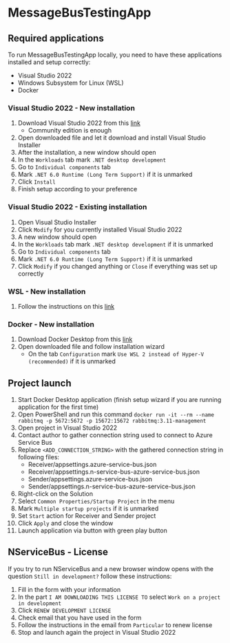 # MessageBusTestingApp

## Required applications

To run MessageBusTestingApp locally, you need to have these applications installed and setup correctly:
- Visual Studio 2022
- Windows Subsystem for Linux (WSL)
- Docker

### Visual Studio 2022 - New installation
1. Download Visual Studio 2022 from this [link](https://visualstudio.microsoft.com/downloads/)
   - Community edition is enough
2. Open downloaded file and let it download and install Visual Studio Installer
3. After the installation, a new window should open
4. In the `Workloads` tab mark `.NET desktop development`
5. Go to `Individual components` tab
6. Mark `.NET 6.0 Runtime (Long Term Support)` if it is unmarked
7. Click `Install`
8. Finish setup according to your preference

### Visual Studio 2022 - Existing installation
1. Open Visual Studio Installer
2. Click `Modify` for you currently installed Visual Studio 2022
3. A new window should open
4. In the `Workloads` tab mark `.NET desktop development` if it is unmarked
5. Go to `Individual components` tab
6. Mark `.NET 6.0 Runtime (Long Term Support)` if it is unmarked
7. Click `Modify` if you changed anything or `Close` if everything was set up correctly

### WSL - New installation
1. Follow the instructions on this [link](https://learn.microsoft.com/en-us/windows/wsl/install)

### Docker - New installation
1. Download Docker Desktop from this [link](https://www.docker.com/products/docker-desktop/)
2. Open downloaded file and follow installation wizard
   - On the tab `Configuration` mark `Use WSL 2 instead of Hyper-V (recommended)` if it is unmarked
   
## Project launch
1. Start Docker Desktop application (finish setup wizard if you are running application for the first time)
2. Open PowerShell and run this command `docker run -it --rm --name rabbitmq -p 5672:5672 -p 15672:15672 rabbitmq:3.11-management`
3. Open project in Visual Studio 2022
4. Contact author to gather connection string used to connect to Azure Service Bus
5. Replace `<ADD_CONNECTION_STRING>` with the gathered connection string in following files:
   - Receiver/appsettings.azure-service-bus.json
   - Receiver/appsettings.n-service-bus-azure-service-bus.json
   - Sender/appsettings.azure-service-bus.json
   - Sender/appsettings.n-service-bus-azure-service-bus.json
6. Right-click on the Solution
7. Select `Common Properties/Startup Project` in the menu
8. Mark `Multiple startup projects` if it is unmarked
9. Set `Start` action for Receiver and Sender project
10. Click `Apply` and close the window
11. Launch application via button with green play button

## NServiceBus - License
If you try to run NServiceBus and a new browser window opens with the question `Still in development?` follow these instructions:
   1. Fill in the form with your information
   2. In the part `I AM DOWNLOADING THIS LICENSE TO` select `Work on a project in development`
   3. Click `RENEW DEVELOPMENT LICENSE`
   4. Check email that you have used in the form
   5. Follow the instructions in the email from `Particular` to renew license
   6. Stop and launch again the project in Visual Studio 2022
